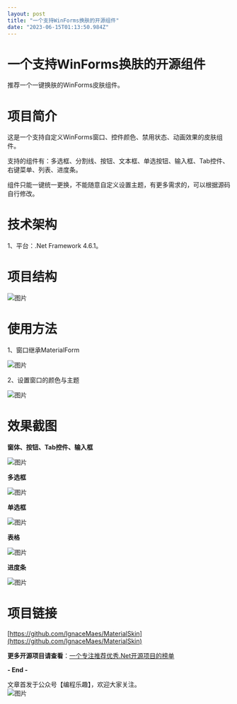 ```yaml
---
layout: post
title: "一个支持WinForms换肤的开源组件"
date: "2023-06-15T01:13:50.984Z"
---
```

一个支持WinForms换肤的开源组件
===================

推荐一个一键换肤的WinForms皮肤组件。

**项目简介**
========

这是一个支持自定义WinForms窗口、控件颜色、禁用状态、动画效果的皮肤组件。

支持的组件有：多选框、分割线、按钮、文本框、单选按钮、输入框、Tab控件、右键菜单、列表、进度条。

组件只能一键统一更换，不能随意自定义设置主题，有更多需求的，可以根据源码自行修改。

**技术架构**
========

1、平台：.Net Framework 4.6.1。

**项目结构**
========

![图片](https://img2023.cnblogs.com/blog/93789/202306/93789-20230615070249922-418694356.png)

**使用方法**
========

1、窗口继承MaterialForm

![图片](https://img2023.cnblogs.com/blog/93789/202306/93789-20230615070249925-1521398995.png)

2、设置窗口的颜色与主题

![图片](https://img2023.cnblogs.com/blog/93789/202306/93789-20230615070249940-419813260.png)

**效果截图**
========

**窗体、按钮、Tab控件、输入框**

![图片](https://img2023.cnblogs.com/blog/93789/202306/93789-20230615070249912-1244191194.png)

**多选框**

![图片](https://img2023.cnblogs.com/blog/93789/202306/93789-20230615070249948-1616390669.png)

**单选框**

![图片](https://img2023.cnblogs.com/blog/93789/202306/93789-20230615070249942-730498754.png)

**表格**

![图片](https://img2023.cnblogs.com/blog/93789/202306/93789-20230615070249915-196727878.png)

**进度条**

![图片](https://img2023.cnblogs.com/blog/93789/202306/93789-20230615070249930-1989926184.png)

**项目链接**
========

[https://github.com/IgnaceMaes/MaterialSkin](https://github.com/IgnaceMaes/MaterialSkin)

**更多开源项目请查看**：[一个专注推荐优秀.Net开源项目的榜单](https://github.com/bianchenglequ/NetCodeTop)

**\- End -**

文章首发于公众号【编程乐趣】，欢迎大家关注。  
![图片](https://img2020.cnblogs.com/blog/93789/202105/93789-20210520132522800-1532644404.jpg)